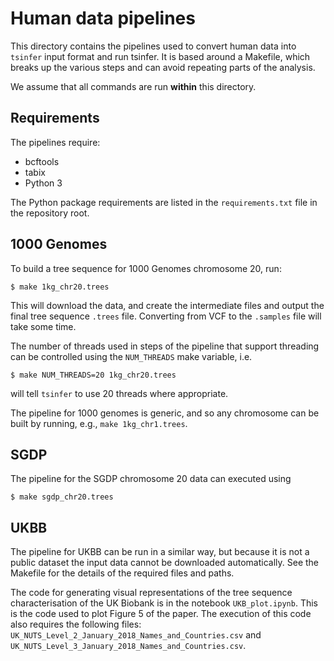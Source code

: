 # Human data pipelines

This directory contains the pipelines used to convert human data into 
``tsinfer`` input format and run tsinfer. It is based around a Makefile,
which breaks up the various steps and can avoid repeating parts of the
analysis.

We assume that all commands are run **within** this directory.

## Requirements

The pipelines require:

- bcftools
- tabix
- Python 3

The Python package requirements are listed in the ``requirements.txt`` file 
in the repository root.


## 1000 Genomes

To build a tree sequence for 1000 Genomes chromosome 20, run:

```
$ make 1kg_chr20.trees
```

This will download the data, and create the intermediate files and 
output the final tree sequence ``.trees`` file. Converting from 
VCF to the ``.samples`` file will take some time.

The number of threads used in steps of the pipeline that support 
threading can be controlled using the ``NUM_THREADS`` make 
variable, i.e.

```
$ make NUM_THREADS=20 1kg_chr20.trees
```

will tell ``tsinfer`` to use 20 threads where appropriate.

The pipeline for 1000 genomes is generic, and so any chromosome can be built
by running, e.g., ``make 1kg_chr1.trees``.


## SGDP

The pipeline for the SGDP chromosome 20 data can executed using

```
$ make sgdp_chr20.trees
```

## UKBB

The pipeline for UKBB can be run in a similar way, but because it is not a public
dataset the input data cannot be downloaded automatically. See the Makefile for 
the details of the required files and paths.

The code for generating visual representations of the tree sequence characterisation of the UK Biobank is in the notebook `UKB_plot.ipynb`. This is the code used to plot Figure 5 of the paper. The execution of this code also requires the following files: `UK_NUTS_Level_2_January_2018_Names_and_Countries.csv` and `UK_NUTS_Level_3_January_2018_Names_and_Countries.csv`.
